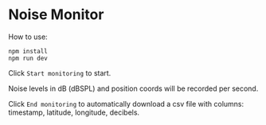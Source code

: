 # Noise Monitor

How to use:

```
npm install
npm run dev
```

Click `Start monitoring` to start.

Noise levels in dB (dBSPL) and position coords will be recorded per second.

Click `End monitoring` to automatically download a csv file with columns: timestamp, latitude, longitude, decibels.
